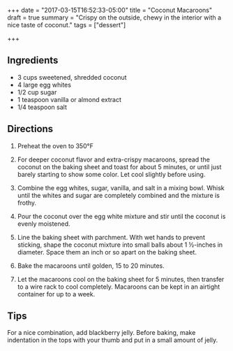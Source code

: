 +++
date = "2017-03-15T16:52:33-05:00"
title = "Coconut Macaroons"
draft = true
summary = "Crispy on the outside, chewy in the interior with a nice taste of coconut."
tags = ["dessert"]

+++


## Ingredients

* 3 cups sweetened, shredded coconut
* 4 large egg whites
* 1/2 cup sugar
* 1 teaspoon vanilla or almond extract
* 1/4 teaspoon salt

## Directions

1. Preheat the oven to 350°F

2. For deeper coconut flavor and extra-crispy macaroons, spread the coconut on the baking sheet and toast for about 5 minutes, or until just barely starting to show some color.
Let cool slightly before using.

3. Combine the egg whites, sugar, vanilla, and salt in a mixing bowl. Whisk until the whites and sugar are completely combined and the mixture is frothy.

4. Pour the coconut over the egg white mixture and stir until the coconut is evenly moistened.

5. Line the baking sheet with parchment. With wet hands to prevent sticking, shape the coconut mixture into small balls about 1 ½-inches in diameter.
Space them an inch or so apart on the baking sheet.

6. Bake the macaroons until golden, 15 to 20 minutes.

7. Let the macaroons cool on the baking sheet for 5 minutes, then transfer to a wire rack to cool completely. Macaroons can be kept in an airtight container for up to a week.

## Tips

For a nice combination, add blackberry jelly. Before baking, make indentation in the tops with your thumb and put in a small amount of jelly.
